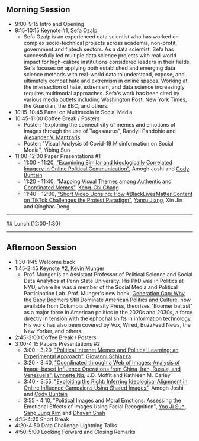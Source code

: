 

## Morning Session

- 9:00-9:15 Intro and Opening
- 9:15-10:15 Keynote #1, [Sefa Ozalp](https://sefaozalp.netlify.app/)
    - Sefa Ozalp is an experienced data scientist who has worked on complex socio-technical projects across academia, non-profit, government and fintech sectors. As a data scientist, Sefa has successfully led multiple data science projects with real-world impact for high-calibre institutions considered leaders in their fields. Sefa focuses on applying both established and emerging data science methods with real-world data to understand, expose, and ultimately combat hate and extremism in online spaces. Working at the intersection of hate, extremism, and data science increasingly requires multimodal approaches. Sefa's work has been cited by various media outlets including Washington Post, New York Times, the Guardian, the BBC, and others.
- 10:15-10:45 Panel on Multimedia in Social Media
- 10:45-11:00 Coffee Break / Posters
    - Poster: "Exploring the connectivity of memes and emotions of images through the use of Tagasaurus", Randyll Pandohie and [Alexander V. Mantzaris](https://sciences.ucf.edu/statistics/person/alexander-mantzaris/)
    - Poster: "Visual Analysis of Covid-19 Misinformation on Social Media", Yibing Sun
- 11:00-12:00 Paper Presentations #1
    - 11:00 - 11:20, ["Examining Similar and Ideologically Correlated Imagery in Online Political Communication"](https://arxiv.org/abs/2110.01183), Amogh Joshi and [Cody Buntain](https://scholar.google.com/citations?user=H2X3z4YAAAAJ&hl=en&oi=ao)
    - 11:20 - 11:40, ["Mapping Visual Themes among Authentic and Coordinated Memes"](https://kengchichang.com/files/paper/icwsm_2022_phomemes.pdf), [Keng-Chi Chang](https://kengchichang.com/)
    - 11:40 - 12:00, ["Short Video Uprising: How #BlackLivesMatter Content on TikTok Challenges the Protest Paradigm"](http://workshop-proceedings.icwsm.org/abstract?id=2022_42), [Yanru Jiang](https://www.jiangyanru.com/), Xin Jin and Qinghao Deng

<hr>
## Lunch (12:00-1:30)
<hr>

## Afternoon Session 

- 1:30-1:45 Welcome back
- 1:45-2:45 Keynote #2, [Kevin Munger](http://www.kevinmunger.com/)
    - Prof. Munger is an Assistant Professor of Political Science and Social Data Analytics at Penn State University. His PhD was in Politics at NYU, where he was a member of the Social Media and Political Participation Lab. Prof. Munger's new book, [Generation Gap: Why the Baby Boomers Still Dominate American Politics and Culture](https://www.amazon.com/Generation-Gap-Dominate-American-Politics/dp/B08ZK7YV47/), now available from Columbia University Press, theorizes "Boomer ballast" as a major force in American politics in the 2020s and 2030s, a force directly in tension with the ephochal shifts in information technology. His work has also been covered by Vox, Wired, BuzzFeed News, the New Yorker, and others.
- 2:45-3:00 Coffee Break / Posters
- 3:00-4:15 Papers Presentations #2
    - 3:00 - 3:20, ["Political Internet Memes and Political Learning: an Experimental Approach"](http://workshop-proceedings.icwsm.org/abstract?id=2022_41), [Giovanni Schiazza](https://mobile.twitter.com/gioschiazza)
    - 3:20 - 3:40, ["Coordinated through a Web of Images: Analysis of Image-based Influence Operations from China, Iran, Russia, and Venezuela"](http://workshop-proceedings.icwsm.org/abstract?id=2022_43), [Lynnette Ng](https://quarbby.github.io/), J.D. Moffit and Kathleen M. Carley
    - 3:40 - 3:55, ["Exploiting the Right: Inferring Ideological Alignment in Online Influence Campaigns Using Shared Images"](http://workshop-proceedings.icwsm.org/abstract?id=2022_45), Amogh Joshi and [Cody Buntain](https://scholar.google.com/citations?user=H2X3z4YAAAAJ&hl=en&oi=ao)
    - 3:55 - 4:10, "Political Images and Moral Emotions: Assessing the Emotional Effects of Images Using Facial Recognition", [Yoo Ji Suh](https://mobile.twitter.com/yoojisuh), [Sang Jung Kim](https://twitter.com/sangjungkim2) and [Dhavan Shah](https://journalism.wisc.edu/news/staff/dhavan-v-shah/)
- 4:15-4:20 Short Break
- 4:20-4:50 Data Challenge Lightning Talks
- 4:50-5:00 Looking Forward and Closing Remarks



